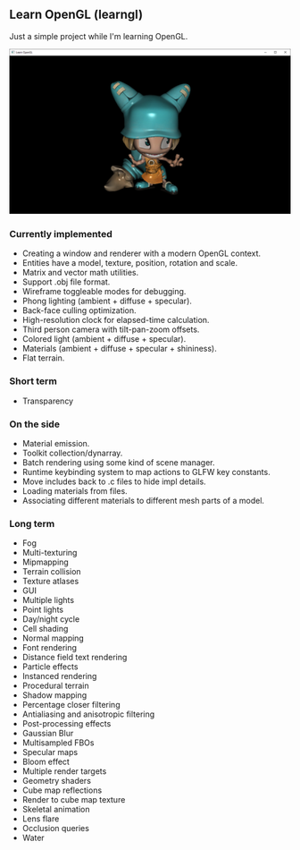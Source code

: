 ## Learn OpenGL (learngl)

Just a simple project while I'm learning OpenGL.

![Wakfu example character](docs/screenshot.png)

### Currently implemented

- Creating a window and renderer with a modern OpenGL context.
- Entities have a model, texture, position, rotation and scale.
- Matrix and vector math utilities.
- Support .obj file format.
- Wireframe toggleable modes for debugging.
- Phong lighting (ambient + diffuse + specular).
- Back-face culling optimization.
- High-resolution clock for elapsed-time calculation.
- Third person camera with tilt-pan-zoom offsets.
- Colored light (ambient + diffuse + specular).
- Materials (ambient + diffuse + specular + shininess).
- Flat terrain.

### Short term

- Transparency

### On the side

- Material emission.
- Toolkit collection/dynarray.
- Batch rendering using some kind of scene manager.
- Runtime keybinding system to map actions to GLFW key constants.
- Move includes back to .c files to hide impl details.
- Loading materials from files.
- Associating different materials to different mesh parts of a model.

### Long term

- Fog
- Multi-texturing
- Mipmapping
- Terrain collision
- Texture atlases
- GUI
- Multiple lights
- Point lights
- Day/night cycle
- Cell shading
- Normal mapping
- Font rendering
- Distance field text rendering
- Particle effects
- Instanced rendering
- Procedural terrain
- Shadow mapping
- Percentage closer filtering
- Antialiasing and anisotropic filtering
- Post-processing effects
- Gaussian Blur
- Multisampled FBOs
- Specular maps
- Bloom effect
- Multiple render targets
- Geometry shaders
- Cube map reflections
- Render to cube map texture
- Skeletal animation
- Lens flare
- Occlusion queries
- Water
